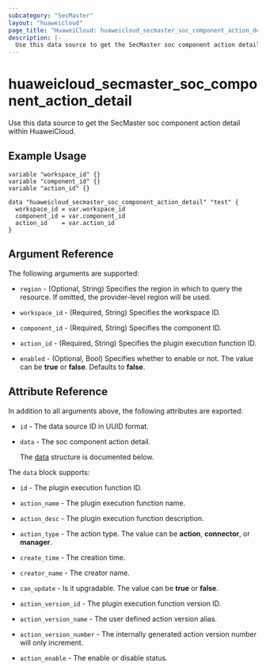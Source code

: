 ```yaml
---
subcategory: "SecMaster"
layout: "huaweicloud"
page_title: "HuaweiCloud: huaweicloud_secmaster_soc_component_action_detail"
description: |-
  Use this data source to get the SecMaster soc component action detail within HuaweiCloud.
---
```


# huaweicloud_secmaster_soc_component_action_detail

Use this data source to get the SecMaster soc component action detail within HuaweiCloud.

## Example Usage

```hcl
variable "workspace_id" {}
variable "component_id" {}
variable "action_id" {}

data "huaweicloud_secmaster_soc_component_action_detail" "test" {
  workspace_id = var.workspace_id
  component_id = var.component_id
  action_id    = var.action_id
}
```

## Argument Reference

The following arguments are supported:

* `region` - (Optional, String) Specifies the region in which to query the resource.
  If omitted, the provider-level region will be used.

* `workspace_id` - (Required, String) Specifies the workspace ID.

* `component_id` - (Required, String) Specifies the component ID.

* `action_id` - (Required, String) Specifies the plugin execution function ID.

* `enabled` - (Optional, Bool) Specifies whether to enable or not. The value can be **true** or **false**.
  Defaults to **false**.

## Attribute Reference

In addition to all arguments above, the following attributes are exported:

* `id` - The data source ID in UUID format.

* `data` - The soc component action detail.

  The [data](#data_struct) structure is documented below.

<a name="data_struct"></a>
The `data` block supports:

* `id` - The plugin execution function ID.

* `action_name` - The plugin execution function name.

* `action_desc` - The plugin execution function description.

* `action_type` - The action type. The value can be **action**, **connector**, or **manager**.

* `create_time` - The creation time.

* `creator_name` - The creator name.

* `can_update` - Is it upgradable. The value can be **true** or **false**.

* `action_version_id` - The plugin execution function version ID.

* `action_version_name` - The user defined action version alias.

* `action_version_number` - The internally generated action version number will only increment.

* `action_enable` - The enable or disable status.
